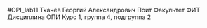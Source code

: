 #OPI_lab11
Ткачёв 
Георгий
Александрович
Поит
Факультет ФИТ
Дисциплина ОПИ
Курс 1, группа 4, подгруппа 2

